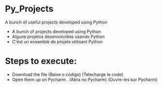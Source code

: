 # Py_Projects
A bunch of useful projects developed using Python

- A bunch of projects developed using Python
- Alguns projetos desenvolvidos usando Python
- C'est un ensemble de projets utilisant Python

# Steps to execute:
- Download the file (Baixe o código) (Telecharge le code)
- Open them up on Pycharm . (Abra no Pycharm) (Ouvre-les sur Pycharm)
